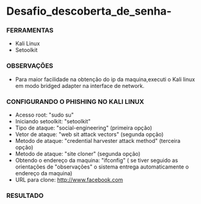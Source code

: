 # Desafio_descoberta_de_senha-
 
### FERRAMENTAS 
- Kali Linux
- Setoolkit

### OBSERVAÇÕES
- Para maior facilidade na obtenção do ip da maquina,executi o Kali linux em modo bridged adapter na interface de network.

### CONFIGURANDO O PHISHING NO KALI LINUX 

- Acesso root: "sudo su"
- Iniciando setoolkit: "setoolkit"
- Tipo de ataque:   "social-engineering" (primeira opção)
- Vetor de ataque:  "web sit attack vectors" (segunda opção)
- Metodo de ataque: "credential harvester attack method" (terceira opção)
- Metodo de ataque: "site cloner" (segunda opção)
- Obtendo o endereço da maquina: "ifconfig" ( se tiver seguido as orientações de "observações" o sistema entrega automaticamente o endereço da maquina)
- URL para clone: http://www.facebook.com

### RESULTADO 

